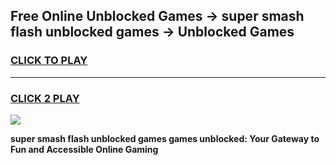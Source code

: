 
## Free Online Unblocked Games → super smash flash unblocked games → Unblocked Games
<h3>
<a href="https://premium.freeplayer.one?title=super_smash_flash_unblocked_games&ref=21F">CLICK TO PLAY</a></h3>
<hr>

<h3>
<a href="https://premium.freeplayer.one?title=super_smash_flash_unblocked_games&ref=21F">CLICK 2 PLAY</a>
  
</h3>

<a href="https://premium.freeplayer.one?title=super_smash_flash_unblocked_games&ref=21F/"><img src="https://clearcache.store/games.png"></a>


**super smash flash unblocked games games unblocked: Your Gateway to Fun and Accessible Online Gaming**
